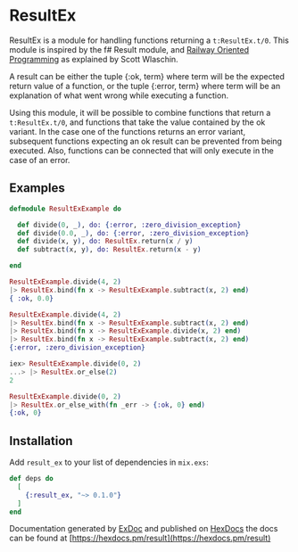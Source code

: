 # ResultEx

ResultEx is a module for handling functions returning a `t:ResultEx.t/0`.
This module is inspired by the f# Result module, and [Railway Oriented Programming](https://fsharpforfunandprofit.com/rop/) as explained by Scott Wlaschin.

A result can be either the tuple {:ok, term} where term will be the expected return value of a function,
or the tuple {:error, term} where term will be an explanation of what went wrong while executing a function.

Using this module, it will be possible to combine functions that return a `t:ResultEx.t/0`, and functions that take the value contained by the ok variant.
In the case one of the functions returns an error variant, subsequent functions expecting an ok result can be prevented from being executed.
Also, functions can be connected that will only execute in the case of an error.

## Examples

```elixir
defmodule ResultExExample do

  def divide(0, _), do: {:error, :zero_division_exception}
  def divide(0.0, _), do: {:error, :zero_division_exception}
  def divide(x, y), do: ResultEx.return(x / y)
  def subtract(x, y), do: ResultEx.return(x - y)

end

ResultExExample.divide(4, 2)
|> ResultEx.bind(fn x -> ResultExExample.subtract(x, 2) end)
{ :ok, 0.0}
```

```elixir
ResultExExample.divide(4, 2)
|> ResultEx.bind(fn x -> ResultExExample.subtract(x, 2) end)
|> ResultEx.bind(fn x -> ResultExExample.divide(x, 2) end)
|> ResultEx.bind(fn x -> ResultExExample.subtract(x, 2) end)
{:error, :zero_division_exception}
```

```elixir
iex> ResultExExample.divide(0, 2)
...> |> ResultEx.or_else(2)
2
```

```elixir
ResultExExample.divide(0, 2)
|> ResultEx.or_else_with(fn _err -> {:ok, 0} end)
{:ok, 0}
```

## Installation

Add `result_ex` to your list of dependencies in `mix.exs`:

```elixir
def deps do
  [
    {:result_ex, "~> 0.1.0"}
  ]
end
```

Documentation generated by [ExDoc](https://github.com/elixir-lang/ex_doc)
and published on [HexDocs](https://hexdocs.pm)
the docs can be found at [https://hexdocs.pm/result](https://hexdocs.pm/result)
